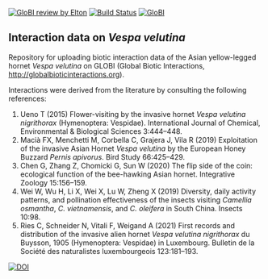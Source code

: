 [![GloBI review by Elton](https://github.com/SimoneLioy/Vespa-velutina-interactions/actions/workflows/review.yml/badge.svg)](https://github.com/SimoneLioy/Vespa-velutina-interactions/actions) [![Build Status](https://app.travis-ci.com/SimoneLioy/Vespa-velutina-interactions.svg)](https://app.travis-ci.com/SimoneLioy/Vespa-velutina-interactions) [![GloBI](https://api.globalbioticinteractions.org/interaction.svg?accordingTo=globi:SimoneLioy/Vespa-velutina-interactions)](https://globalbioticinteractions.org/?accordingTo=globi:SimoneLioy/Vespa-velutina-interactions) 

## Interaction data on *Vespa velutina*

Repository for uploading biotic interaction data of the Asian yellow-legged hornet *Vespa velutina* on GLOBI (Global Biotic Interactions, http://globalbioticinteractions.org).

Interactions were derived from the literature by consulting the following references:

1. Ueno T (2015) Flower-visiting by the invasive hornet *Vespa velutina nigrithorax* (Hymenoptera: Vespidae). International Journal of Chemical, Environmental & Biological Sciences 3:444–448.
2. Macià FX, Menchetti M, Corbella C, Grajera J, Vila R (2019) Exploitation of the invasive Asian Hornet *Vespa velutina* by the European Honey Buzzard *Pernis apivorus*. Bird Study 66:425–429.
3. Chen G, Zhang Z, Chomicki G, Sun W (2020) The flip side of the coin: ecological function of the bee-hawking Asian hornet. Integrative Zoology 15:156–159.
4. Wei W, Wu H, Li X, Wei X, Lu W, Zheng X (2019) Diversity, daily activity patterns, and pollination effectiveness of the insects visiting *Camellia osmantha*, *C. vietnamensis*, and *C. oleifera* in South China. Insects 10:98.
5. Ries C, Schneider N, Vitali F, Weigand A (2021) First records and distribution of the invasive alien hornet *Vespa velutina nigrithorax* du Buysson, 1905 (Hymenoptera: Vespidae) in Luxembourg. Bulletin de la Société des naturalistes luxembourgeois 123:181–193.

[![DOI](https://zenodo.org/badge/DOI/10.5281/zenodo.6341666.svg)](https://doi.org/10.5281/zenodo.6341666)
